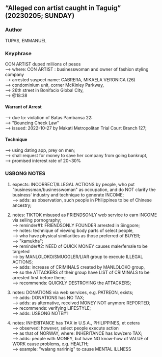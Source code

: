 ## “Alleged con artist caught in Taguig” (20230205; SUNDAY)

### Author

TUPAS, EMMANUEL

### Keyphrase

CON ARTIST duped millions of pesos<br/>
--> where: CON ARTIST : businesswoman and owner of fashion styling company<br/>
--> arrested suspect name: CABRERA, MIKAELA VERONICA (26)<br/>
--> condominium unit, corner McKinley Parkway,<br/>
--> 26th street in Bonifacio Global City,<br/>
--> @18:38

#### Warrant of Arrest

--> due to: violation of Batas Pambansa 22:<br/>
--> "Bouncing Check Law"<br/>
--> issued: 2022-10-27 by Makati Metropolitan Trial Court Branch 127;

#### Technique

--> using dating app, prey on men;<br/>
--> shall request for money to save her company from going bankrupt,<br/>
--> promised interest rate of 20~30%


### USBONG NOTES

1) expects: INCORRECT/ILLEGAL ACTIONS by people, who put "businessman/businesswoman" as occupation, and do NOT clarify the business' industry and technique to generate INCOME;<br/>
--> adds: as observation, such people in Philippines to be of Chinese ancestry;

2) notes: TIKTOK misused as FRIENDSONLY web service to earn INCOME via selling pornography;<br/>
--> reminder#1: FRIENDSONLY FOUNDER arrested in Singpore;<br/>
--> notes: technique of viewing body parts of select people,<br/>
--> who have physical similarities as those preferred of BUYER;<br/>
--> "kamukha"; <br/>
--> reminder#2: NEED of QUICK MONEY causes male/female to be targeted<br/> 
--> by MANLOLOKO/SMUGGLER/LIAR group to execute ILLEGAL ACTIONS;<br/>
--> adds: increase of CRIMINALS created by MANLOLOKO group,<br/>
--> so the ATTACKERS of their group have LIST of CRIMINALS to be arrested first before them;<br/>
--> recommends: QUICKLY DESTROYING the ATTACKERS;<br/>


3) notes: DONATIONS via web services, e.g. PATREON, exists;<br/>
--> adds: DONATIONS has NO TAX;<br/>
--> adds: as alternative, received MONEY NOT anymore REPORTED; <br/>
--> recommends: verifying LIFESTYLE; <br/>
--> adds: USBONG NOTE#1

4) notes: INHERITANCE has TAX in U.S.A., PHILIPPINES, et cetera<br/>
--> observed: however, select people execute action <br/>
--> as that of NORWAY, where: INHERITANCE has low/zero TAX;<br/>
--> adds: people with MONEY, but have NO know-how of VALUE of WORK cause problems, e.g. HEALTH;<br/>
--> example: "walang naririnig" to cause MENTAL ILLNESS

